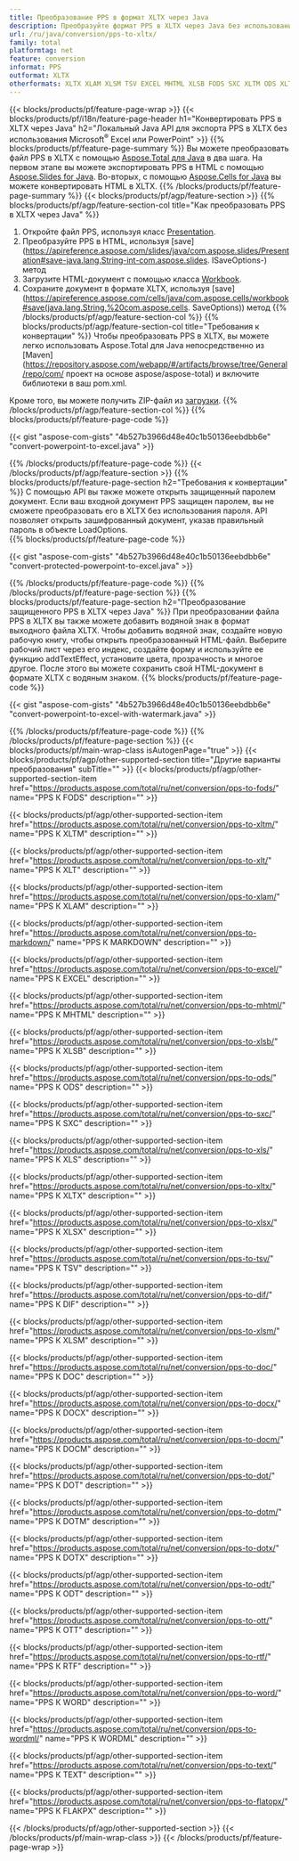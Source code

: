 ```yaml
---
title: Преобразование PPS в формат XLTX через Java
description: Преобразуйте формат PPS в XLTX через Java без использования Microsoft Excel или PowerPoint.
url: /ru/java/conversion/pps-to-xltx/
family: total
platformtag: net
feature: conversion
informat: PPS
outformat: XLTX
otherformats: XLTX XLAM XLSM TSV EXCEL MHTML XLSB FODS SXC XLTM ODS XLT MARKDOWN XLS XLSX DIF DOC DOCX DOCM DOT DOTM DOTX ODT OTT RTF WORD WORDML TEXT FLATOPX
---
```

{{< blocks/products/pf/feature-page-wrap >}}
{{< blocks/products/pf/i18n/feature-page-header h1="Конвертировать PPS в XLTX через Java" h2="Локальный Java API для экспорта PPS в XLTX без использования Microsoft<sup>&reg;</sup> Excel или PowerPoint" >}}
{{% blocks/products/pf/feature-page-summary %}}
Вы можете преобразовать файл PPS в XLTX с помощью [Aspose.Total для Java](https://products.aspose.com/total/java/) в два шага. На первом этапе вы можете экспортировать PPS в HTML с помощью [Aspose.Slides for Java](https://products.aspose.com/slides/java/). Во-вторых, с помощью [Aspose.Cells for Java](https://products.aspose.com/cells/java/) вы можете конвертировать HTML в XLTX.
{{% /blocks/products/pf/feature-page-summary  %}}
{{< blocks/products/pf/agp/feature-section >}}
{{% blocks/products/pf/agp/feature-section-col title="Как преобразовать PPS в XLTX через Java" %}}
1. Откройте файл PPS, используя класс [Presentation](https://apireference.aspose.com/slides/java/com.aspose.slides/Presentation).
2. Преобразуйте PPS в HTML, используя [save](https://apireference.aspose.com/slides/java/com.aspose.slides/Presentation#save-java.lang.String-int-com.aspose.slides. ISaveOptions-) метод
3. Загрузите HTML-документ с помощью класса [Workbook](https://apireference.aspose.com/cells/java/com.aspose.cells/Workbook).
4. Сохраните документ в формате XLTX, используя [save](https://apireference.aspose.com/cells/java/com.aspose.cells/workbook#save(java.lang.String,%20com.aspose.cells. SaveOptions)) метод
{{% /blocks/products/pf/agp/feature-section-col %}}
{{% blocks/products/pf/agp/feature-section-col title="Требования к конвертации" %}}
Чтобы преобразовать PPS в XLTX, вы можете легко использовать Aspose.Total для Java непосредственно из [Maven](https://repository.aspose.com/webapp/#/artifacts/browse/tree/General/repo/com/ проект на основе aspose/aspose-total) и включите библиотеки в ваш pom.xml.

Кроме того, вы можете получить ZIP-файл из [загрузки](https://downloads.aspose.com/total/java).
{{% /blocks/products/pf/agp/feature-section-col %}}
{{% blocks/products/pf/feature-page-code %}}

{{< gist "aspose-com-gists" "4b527b3966d48e40c1b50136eebdbb6e" "convert-powerpoint-to-excel.java" >}}


{{% /blocks/products/pf/feature-page-code %}}
{{< /blocks/products/pf/agp/feature-section >}}
{{% blocks/products/pf/feature-page-section  h2="Требования к конвертации" %}}
С помощью API вы также можете открыть защищенный паролем документ. Если ваш входной документ PPS защищен паролем, вы не сможете преобразовать его в XLTX без использования пароля. API позволяет открыть зашифрованный документ, указав правильный пароль в объекте LoadOptions.  
{{% blocks/products/pf/feature-page-code %}}

{{< gist "aspose-com-gists" "4b527b3966d48e40c1b50136eebdbb6e" "convert-protected-powerpoint-to-excel.java" >}}

{{% /blocks/products/pf/feature-page-code  %}}
{{% /blocks/products/pf/feature-page-section %}}
{{% blocks/products/pf/feature-page-section  h2="Преобразование защищенного PPS в XLTX через Java" %}}
При преобразовании файла PPS в XLTX вы также можете добавить водяной знак в формат выходного файла XLTX. Чтобы добавить водяной знак, создайте новую рабочую книгу, чтобы открыть преобразованный HTML-файл. Выберите рабочий лист через его индекс, создайте форму и используйте ее функцию addTextEffect, установите цвета, прозрачность и многое другое. После этого вы можете сохранить свой HTML-документ в формате XLTX с водяным знаком. 
{{% blocks/products/pf/feature-page-code %}}

{{< gist "aspose-com-gists" "4b527b3966d48e40c1b50136eebdbb6e" "convert-powerpoint-to-excel-with-watermark.java" >}}

{{% /blocks/products/pf/feature-page-code  %}}
{{% /blocks/products/pf/feature-page-section %}}
{{< blocks/products/pf/main-wrap-class isAutogenPage="true" >}}
{{< blocks/products/pf/agp/other-supported-section title="Другие варианты преобразования" subTitle="" >}}
{{< blocks/products/pf/agp/other-supported-section-item href="https://products.aspose.com/total/ru/net/conversion/pps-to-fods/" name="PPS К FODS" description="" >}}

{{< blocks/products/pf/agp/other-supported-section-item href="https://products.aspose.com/total/ru/net/conversion/pps-to-xltm/" name="PPS К XLTM" description="" >}}

{{< blocks/products/pf/agp/other-supported-section-item href="https://products.aspose.com/total/ru/net/conversion/pps-to-xlt/" name="PPS К XLT" description="" >}}

{{< blocks/products/pf/agp/other-supported-section-item href="https://products.aspose.com/total/ru/net/conversion/pps-to-xlam/" name="PPS К XLAM" description="" >}}

{{< blocks/products/pf/agp/other-supported-section-item href="https://products.aspose.com/total/ru/net/conversion/pps-to-markdown/" name="PPS К MARKDOWN" description="" >}}

{{< blocks/products/pf/agp/other-supported-section-item href="https://products.aspose.com/total/ru/net/conversion/pps-to-excel/" name="PPS К EXCEL" description="" >}}

{{< blocks/products/pf/agp/other-supported-section-item href="https://products.aspose.com/total/ru/net/conversion/pps-to-mhtml/" name="PPS К MHTML" description="" >}}

{{< blocks/products/pf/agp/other-supported-section-item href="https://products.aspose.com/total/ru/net/conversion/pps-to-xlsb/" name="PPS К XLSB" description="" >}}

{{< blocks/products/pf/agp/other-supported-section-item href="https://products.aspose.com/total/ru/net/conversion/pps-to-ods/" name="PPS К ODS" description="" >}}

{{< blocks/products/pf/agp/other-supported-section-item href="https://products.aspose.com/total/ru/net/conversion/pps-to-sxc/" name="PPS К SXC" description="" >}}

{{< blocks/products/pf/agp/other-supported-section-item href="https://products.aspose.com/total/ru/net/conversion/pps-to-xls/" name="PPS К XLS" description="" >}}

{{< blocks/products/pf/agp/other-supported-section-item href="https://products.aspose.com/total/ru/net/conversion/pps-to-xltx/" name="PPS К XLTX" description="" >}}

{{< blocks/products/pf/agp/other-supported-section-item href="https://products.aspose.com/total/ru/net/conversion/pps-to-xlsx/" name="PPS К XLSX" description="" >}}

{{< blocks/products/pf/agp/other-supported-section-item href="https://products.aspose.com/total/ru/net/conversion/pps-to-tsv/" name="PPS К TSV" description="" >}}

{{< blocks/products/pf/agp/other-supported-section-item href="https://products.aspose.com/total/ru/net/conversion/pps-to-dif/" name="PPS К DIF" description="" >}}

{{< blocks/products/pf/agp/other-supported-section-item href="https://products.aspose.com/total/ru/net/conversion/pps-to-xlsm/" name="PPS К XLSM" description="" >}}

{{< blocks/products/pf/agp/other-supported-section-item href="https://products.aspose.com/total/ru/net/conversion/pps-to-doc/" name="PPS К DOC" description="" >}}

{{< blocks/products/pf/agp/other-supported-section-item href="https://products.aspose.com/total/ru/net/conversion/pps-to-docx/" name="PPS К DOCX" description="" >}}

{{< blocks/products/pf/agp/other-supported-section-item href="https://products.aspose.com/total/ru/net/conversion/pps-to-docm/" name="PPS К DOCM" description="" >}}

{{< blocks/products/pf/agp/other-supported-section-item href="https://products.aspose.com/total/ru/net/conversion/pps-to-dot/" name="PPS К DOT" description="" >}}

{{< blocks/products/pf/agp/other-supported-section-item href="https://products.aspose.com/total/ru/net/conversion/pps-to-dotm/" name="PPS К DOTM" description="" >}}

{{< blocks/products/pf/agp/other-supported-section-item href="https://products.aspose.com/total/ru/net/conversion/pps-to-dotx/" name="PPS К DOTX" description="" >}}

{{< blocks/products/pf/agp/other-supported-section-item href="https://products.aspose.com/total/ru/net/conversion/pps-to-odt/" name="PPS К ODT" description="" >}}

{{< blocks/products/pf/agp/other-supported-section-item href="https://products.aspose.com/total/ru/net/conversion/pps-to-ott/" name="PPS К OTT" description="" >}}

{{< blocks/products/pf/agp/other-supported-section-item href="https://products.aspose.com/total/ru/net/conversion/pps-to-rtf/" name="PPS К RTF" description="" >}}

{{< blocks/products/pf/agp/other-supported-section-item href="https://products.aspose.com/total/ru/net/conversion/pps-to-word/" name="PPS К WORD" description="" >}}

{{< blocks/products/pf/agp/other-supported-section-item href="https://products.aspose.com/total/ru/net/conversion/pps-to-wordml/" name="PPS К WORDML" description="" >}}

{{< blocks/products/pf/agp/other-supported-section-item href="https://products.aspose.com/total/ru/net/conversion/pps-to-text/" name="PPS К TEXT" description="" >}}

{{< blocks/products/pf/agp/other-supported-section-item href="https://products.aspose.com/total/ru/net/conversion/pps-to-flatopx/" name="PPS К FLAКPX" description="" >}}


{{< /blocks/products/pf/agp/other-supported-section >}}
{{< /blocks/products/pf/main-wrap-class >}}
{{< /blocks/products/pf/feature-page-wrap >}}